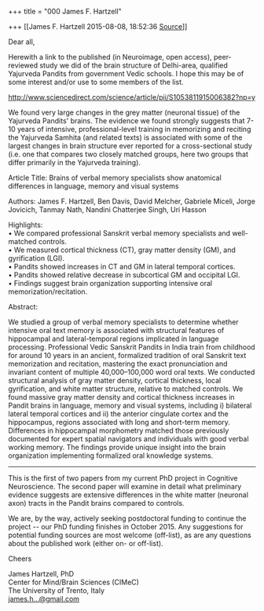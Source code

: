 +++
title = "000 James F. Hartzell"

+++
[[James F. Hartzell	2015-08-08, 18:52:36 [Source](https://groups.google.com/g/samskrita/c/s2GBB14uvz0)]]



Dear all,  
  

Herewith a link to the published (in Neuroimage, open access), peer-reviewed study we did of the brain structure of Delhi-area, qualified Yajurveda Pandits from government Vedic schools. I hope this may be of some interest and/or use to some members of the list.  
  
<http://www.sciencedirect.com/science/article/pii/S1053811915006382?np=y>  
  

We found very large changes in the grey matter (neuronal tissue) of the Yajurveda Pandits' brains. The evidence we found strongly suggests that 7-10 years of intensive, professional-level training in memorizing and reciting the Yajurveda Samhita (and related texts) is associated with some of the largest changes in brain structure ever reported for a cross-sectional study (i.e. one that compares two closely matched groups, here two groups that differ primarily in the Yajurveda training).  
  

Article Title: Brains of verbal memory specialists show anatomical differences in language, memory and visual systems  
  
Authors: James F. Hartzell, Ben Davis, David Melcher, Gabriele Miceli, Jorge Jovicich, Tanmay Nath, Nandini Chatterjee Singh, Uri Hasson  
  

Highlights:  
• We compared professional Sanskrit verbal memory specialists and well-matched controls.  
• We measured cortical thickness (CT), gray matter density (GM), and gyrification (LGI).  
• Pandits showed increases in CT and GM in lateral temporal cortices.  
• Pandits showed relative decrease in subcortical GM and occipital LGI.  
• Findings suggest brain organization supporting intensive oral memorization/recitation.  

  

Abstract:  
  
We studied a group of verbal memory specialists to determine whether intensive oral text memory is associated with structural features of hippocampal and lateral-temporal regions implicated in language processing. Professional Vedic Sanskrit Pandits in India train from childhood for around 10 years in an ancient, formalized tradition of oral Sanskrit text memorization and recitation, mastering the exact pronunciation and invariant content of multiple 40,000–100,000 word oral texts. We conducted structural analysis of gray matter density, cortical thickness, local gyrification, and white matter structure, relative to matched controls. We found massive gray matter density and cortical thickness increases in Pandit brains in language, memory and visual systems, including i) bilateral lateral temporal cortices and ii) the anterior cingulate cortex and the hippocampus, regions associated with long and short-term memory. Differences in hippocampal morphometry matched those previously documented for expert spatial navigators and individuals with good verbal working memory. The findings provide unique insight into the brain organization implementing formalized oral knowledge systems.  

---  
  

This is the first of two papers from my current PhD project in Cognitive Neuroscience. The second paper will examine in detail what preliminary evidence suggests are extensive differences in the white matter (neuronal axon) tracts in the Pandit brains compared to controls.  
  

We are, by the way, actively seeking postdoctoral funding to continue the project -- our PhD funding finishes in October 2015. Any suggestions for potential funding sources are most welcome (off-list), as are any questions about the published work (either on- or off-list).  

  

Cheers  
  

James Hartzell, PhD  
Center for Mind/Brain Sciences (CIMeC)  
The University of Trento, Italy  
[james.h...@gmail.com]()  

